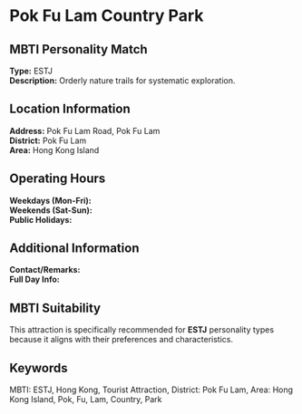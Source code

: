 # Pok Fu Lam Country Park

## MBTI Personality Match
**Type:** ESTJ  
**Description:** Orderly nature trails for systematic exploration.

## Location Information
**Address:** Pok Fu Lam Road, Pok Fu Lam  
**District:** Pok Fu Lam  
**Area:** Hong Kong Island

## Operating Hours
**Weekdays (Mon-Fri):**   
**Weekends (Sat-Sun):**   
**Public Holidays:** 

## Additional Information
**Contact/Remarks:**   
**Full Day Info:** 

## MBTI Suitability
This attraction is specifically recommended for **ESTJ** personality types because it aligns with their preferences and characteristics.

## Keywords
MBTI: ESTJ, Hong Kong, Tourist Attraction, District: Pok Fu Lam, Area: Hong Kong Island, Pok, Fu, Lam, Country, Park

